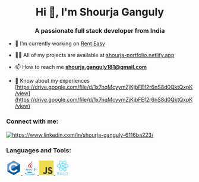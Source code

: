 <h1 align="center">Hi 👋, I'm Shourja Ganguly</h1>
<h3 align="center">A passionate full stack developer from India</h3>

- 🔭 I’m currently working on [Rent Easy](https://renteasy123.netlify.app/)

- 👨‍💻 All of my projects are available at [shourja-portfolio.netlify.app](shourja-portfolio.netlify.app)

- 📫 How to reach me **shourja.ganguly181@gmail.com**

- 📄 Know about my experiences [https://drive.google.com/file/d/1x7nqMcyymZjKjbFEf2r6nS8d0QktQxpK/view](https://drive.google.com/file/d/1x7nqMcyymZjKjbFEf2r6nS8d0QktQxpK/view)

<h3 align="left">Connect with me:</h3>
<p align="left">
<a href="https://linkedin.com/in/https://www.linkedin.com/in/shourja-ganguly-6116ba223/" target="blank"><img align="center" src="https://raw.githubusercontent.com/rahuldkjain/github-profile-readme-generator/master/src/images/icons/Social/linked-in-alt.svg" alt="https://www.linkedin.com/in/shourja-ganguly-6116ba223/" height="30" width="40" /></a>
</p>

<h3 align="left">Languages and Tools:</h3>
<p align="left"> <a href="https://www.cprogramming.com/" target="_blank" rel="noreferrer"> <img src="https://raw.githubusercontent.com/devicons/devicon/master/icons/c/c-original.svg" alt="c" width="40" height="40"/> </a> <a href="https://www.java.com" target="_blank" rel="noreferrer"> <img src="https://raw.githubusercontent.com/devicons/devicon/master/icons/java/java-original.svg" alt="java" width="40" height="40"/> </a> <a href="https://developer.mozilla.org/en-US/docs/Web/JavaScript" target="_blank" rel="noreferrer"> <img src="https://raw.githubusercontent.com/devicons/devicon/master/icons/javascript/javascript-original.svg" alt="javascript" width="40" height="40"/> </a> <a href="https://reactjs.org/" target="_blank" rel="noreferrer"> <img src="https://raw.githubusercontent.com/devicons/devicon/master/icons/react/react-original-wordmark.svg" alt="react" width="40" height="40"/> </a> </p>
